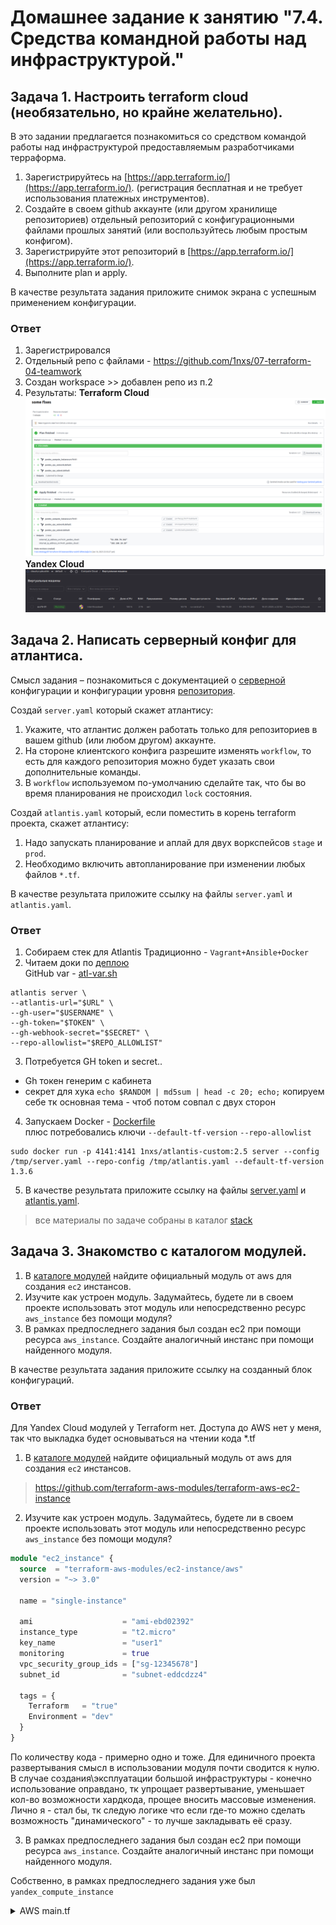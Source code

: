 # Домашнее задание к занятию "7.4. Средства командной работы над инфраструктурой."

## Задача 1. Настроить terraform cloud (необязательно, но крайне желательно).

В это задании предлагается познакомиться со средством командой работы над инфраструктурой предоставляемым
разработчиками терраформа. 

1. Зарегистрируйтесь на [https://app.terraform.io/](https://app.terraform.io/).
(регистрация бесплатная и не требует использования платежных инструментов).
1. Создайте в своем github аккаунте (или другом хранилище репозиториев) отдельный репозиторий с
 конфигурационными файлами прошлых занятий (или воспользуйтесь любым простым конфигом).
1. Зарегистрируйте этот репозиторий в [https://app.terraform.io/](https://app.terraform.io/).
1. Выполните plan и apply. 

В качестве результата задания приложите снимок экрана с успешным применением конфигурации.

### Ответ
1. Зарегистрировался
2. Отдельный репо с файлами - https://github.com/1nxs/07-terraform-04-teamwork
3. Создан workspace >> добавлен репо из п.2
4. Результаты:
**Terraform Cloud** \
![tfc-plan-apply.png](img%2Ftfc-plan-apply.png)
**Yandex Cloud** \
![tfc-yc-push-vm.png](img%2Ftfc-yc-push-vm.png)
## Задача 2. Написать серверный конфиг для атлантиса. 

Смысл задания – познакомиться с документацией 
о [серверной](https://www.runatlantis.io/docs/server-side-repo-config.html) конфигурации и конфигурации уровня 
 [репозитория](https://www.runatlantis.io/docs/repo-level-atlantis-yaml.html).

Создай `server.yaml` который скажет атлантису:
1. Укажите, что атлантис должен работать только для репозиториев в вашем github (или любом другом) аккаунте.
1. На стороне клиентского конфига разрешите изменять `workflow`, то есть для каждого репозитория можно 
будет указать свои дополнительные команды. 
1. В `workflow` используемом по-умолчанию сделайте так, что бы во время планирования не происходил `lock` состояния.

Создай `atlantis.yaml` который, если поместить в корень terraform проекта, скажет атлантису:
1. Надо запускать планирование и аплай для двух воркспейсов `stage` и `prod`.
1. Необходимо включить автопланирование при изменении любых файлов `*.tf`.

В качестве результата приложите ссылку на файлы `server.yaml` и `atlantis.yaml`.

### Ответ
1. Собираем стек для Atlantis
Традиционно - `Vagrant+Ansible+Docker`
2. Читаем доки по [деплою](https://www.runatlantis.io/docs/deployment.html#docker) \
GitHub var - [atl-var.sh](vm%2Fansible%2Fstack%2Fatl-var.sh)
 ```shell
 atlantis server \
 --atlantis-url="$URL" \
 --gh-user="$USERNAME" \
 --gh-token="$TOKEN" \
 --gh-webhook-secret="$SECRET" \
 --repo-allowlist="$REPO_ALLOWLIST"
 ```
3. Потребуется GH token и secret..
- Gh токен генерим с кабинета
- секрет для хука `echo $RANDOM | md5sum | head -c 20; echo;` копируем себе тк основная тема - чтоб потом совпал с двух сторон
4. Запускаем Docker - [Dockerfile](vm%2Fansible%2Fstack%2FDockerfile) \
плюс потребовались ключи `--default-tf-version` `--repo-allowlist`
```shell
sudo docker run -p 4141:4141 1nxs/atlantis-custom:2.5 server --config /tmp/server.yaml --repo-config /tmp/atlantis.yaml --default-tf-version 1.3.6
```
5. В качестве результата приложите ссылку на файлы [server.yaml](vm%2Fansible%2Fstack%2Fserver.yaml) и [atlantis.yaml](vm%2Fansible%2Fstack%2Fatlantis.yaml).
> все материалы по задаче собраны в каталог [stack](vm%2Fansible%2Fstack)

## Задача 3. Знакомство с каталогом модулей. 

1. В [каталоге модулей](https://registry.terraform.io/browse/modules) найдите официальный модуль от aws для создания
`ec2` инстансов. 
2. Изучите как устроен модуль. Задумайтесь, будете ли в своем проекте использовать этот модуль или непосредственно 
ресурс `aws_instance` без помощи модуля?
3. В рамках предпоследнего задания был создан ec2 при помощи ресурса `aws_instance`. 
Создайте аналогичный инстанс при помощи найденного модуля.   

В качестве результата задания приложите ссылку на созданный блок конфигураций. 

### Ответ
Для Yandex Cloud модулей у Terraform нет.
Доступа до AWS нет у меня, так что выкладка будет основываться на чтении кода *.tf
1. В [каталоге модулей](https://registry.terraform.io/browse/modules) найдите официальный модуль от aws для создания
`ec2` инстансов. 
> https://github.com/terraform-aws-modules/terraform-aws-ec2-instance

2. Изучите как устроен модуль. Задумайтесь, будете ли в своем проекте использовать этот модуль или непосредственно 
ресурс `aws_instance` без помощи модуля?
```terraform
module "ec2_instance" {
  source  = "terraform-aws-modules/ec2-instance/aws"
  version = "~> 3.0"

  name = "single-instance"

  ami                    = "ami-ebd02392"
  instance_type          = "t2.micro"
  key_name               = "user1"
  monitoring             = true
  vpc_security_group_ids = ["sg-12345678"]
  subnet_id              = "subnet-eddcdzz4"

  tags = {
    Terraform   = "true"
    Environment = "dev"
  }
}
```
По количеству кода - примерно одно и тоже. Для единичного проекта развертывания смысл в использовании модуля почти сводится к нулю. В случае создания\эксплуатации большой инфраструктуры - конечно использование оправдано, тк упрощает развертывание, уменьшает кол-во возможности хардкода, прощее вносить массовые изменения. \
Лично я - стал бы, тк следую логике что если где-то можно сделать возможность "динамического" - то лучше закладывать её сразу. 


3. В рамках предпоследнего задания был создан ec2 при помощи ресурса `aws_instance`. 
Создайте аналогичный инстанс при помощи найденного модуля.

Собственно, в рамках предпоследнего задания уже был `yandex_compute_instance` 

<details><summary>AWS main.tf</summary>

```terraform
provider "aws" {
  region = "eu-north-1"
}

module "ec2_instance" {
  source  = "terraform-aws-modules/ec2-instance/aws"
  version = "~> 3.0"

  name = "aws-74-lab"

  ami                    = "ami-ebd02392"
  instance_type          = "t3.micro"
  key_name               = "user1"
  vpc_security_group_ids = ["sg-12345678"]
  subnet_id              = "subnet-eddcdzz4"
  
  tags = {
    Terraform   = "true"
    Environment = "dev"
  }
}
```
</details>